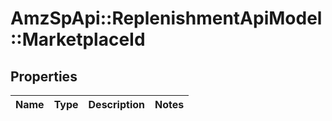# AmzSpApi::ReplenishmentApiModel::MarketplaceId

## Properties
Name | Type | Description | Notes
------------ | ------------- | ------------- | -------------


